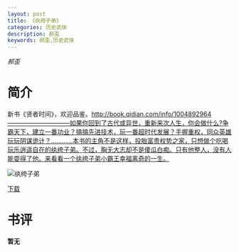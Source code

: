 ```yaml
---
layout: post
title: 《纨绔子弟》
categories: 历史武侠
description: 郝歪
keywords: 郝歪,历史武侠
---
```

*郝歪*
# 简介
新书《贤者时间》，欢迎品鉴。http://book.qidian.com/info/1004892964——————————如果你回到了古代或异世，重新来次人生，你会做什么?争霸天下，建立一番功业？搞搞先进技术，玩一番超时代发展？手握重权，同众英雄玩玩阴谋诡计？…………本书的主角不是这样，投胎富贵权势之家，只想做个吃喝玩乐逍遥自在的纨绔子弟。不过，胸无大志却不是傻瓜白痴。只有他整人，没有人能耍得了他。来看看一个纨绔子弟小霸王幸福离奇的一生。

![纨绔子弟](https://cdn.jsdelivr.net/gh/YYbooks0/yybooks0img@master/bookscover2/纨绔子弟.1wkwhnencp9c.jpg)

[下载](https://link.jscdn.cn/1drv/aHR0cHM6Ly8xZHJ2Lm1zL3QvcyFBaGU2R2dNWmVFb2poblVhV2VUYmtycW1WMmlyP2U9NEZ3ZDdt.txt)

# 书评
**暂无**